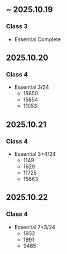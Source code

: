 ## ~ 2025.10.19
### Class 3  
- Essential Complete

## 2025.10.20
### Class 4  
- Essential 3/24  
  - 15650  
  - 15654
  - 11053

## 2025.10.21
### Class 4  
- Essential 3+4/24  
  - 1149
  - 1629
  - 11725
  - 15663

## 2025.10.22
### Class 4  
- Essential 7+3/24  
  - 1932
  - 1991
  - 9465